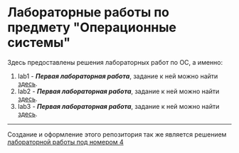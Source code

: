 # Лабораторные работы по предмету "Операционные системы" #

Здесь предоставлены решения лабораторных работ по ОС, а именно:

1. lab1 - ***Первая лабораторная работа***, задание к ней можно найти [здесь](https://github.com/bykvaadm/OS/tree/master/admin/lab1).
2. lab2 - ***Первая лабораторная работа***, задание к ней можно найти [здесь](https://github.com/bykvaadm/OS/tree/master/admin/lab2).
3. lab3 - ***Первая лабораторная работа***, задание к ней можно найти [здесь](https://github.com/bykvaadm/OS/tree/master/admin/lab3).

---
Создание и оформление этого репозитория так же является решением [лабораторной работы под номером 4](https://github.com/bykvaadm/OS/tree/master/admin/lab4)
